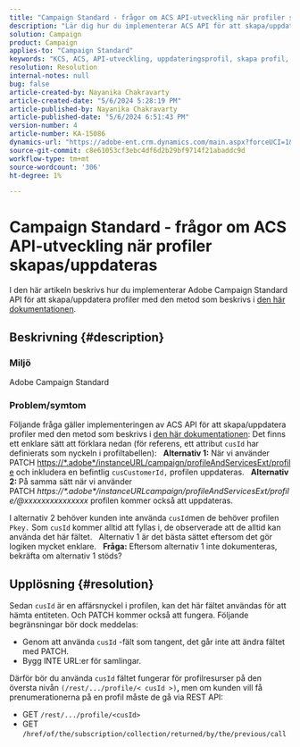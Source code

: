 ```yaml
---
title: "Campaign Standard - frågor om ACS API-utveckling när profiler skapas/uppdateras"
description: "Lär dig hur du implementerar ACS API för att skapa/uppdatera profiler med hjälp av affärsnyckeln PATCH och cusId, vilket beskrivs i dokumentationen."
solution: Campaign
product: Campaign
applies-to: "Campaign Standard"
keywords: "KCS, ACS, API-utveckling, uppdateringsprofil, skapa profil, kampanjstandard"
resolution: Resolution
internal-notes: null
bug: false
article-created-by: Nayanika Chakravarty
article-created-date: "5/6/2024 5:28:19 PM"
article-published-by: Nayanika Chakravarty
article-published-date: "5/6/2024 6:51:43 PM"
version-number: 4
article-number: KA-15086
dynamics-url: "https://adobe-ent.crm.dynamics.com/main.aspx?forceUCI=1&pagetype=entityrecord&etn=knowledgearticle&id=826c6205-ce0b-ef11-9f8a-6045bd0065b6"
source-git-commit: c8e61053cf3ebc4df6d2b29bf9714f21abaddc9d
workflow-type: tm+mt
source-wordcount: '306'
ht-degree: 1%

---
```


# Campaign Standard - frågor om ACS API-utveckling när profiler skapas/uppdateras


I den här artikeln beskrivs hur du implementerar Adobe Campaign Standard API för att skapa/uppdatera profiler med den metod som beskrivs i [den här dokumentationen](https://experienceleague.adobe.com/docs/campaign-standard/using/working-with-apis/managing-profiles/updating-profiles.html?lang=en).

## Beskrivning {#description}


### Miljö

Adobe Campaign Standard

### Problem/symtom

Följande fråga gäller implementeringen av ACS API för att skapa/uppdatera profiler med den metod som beskrivs i [den här dokumentationen](https://experienceleague.adobe.com/docs/campaign-standard/using/working-with-apis/managing-profiles/updating-profiles.html?lang=en): Det finns ett enklare sätt att förklara nedan (för referens, ett attribut `cusId` har definierats som nyckeln i profiltabellen):
 
<b>Alternativ 1:</b> När vi använder PATCH [https://\*.adobe\*/instanceURL/campaign/profileAndServicesExt/profile](https://na01.safelinks.protection.outlook.com/?url=https://mc.adobe.io/unilever-mkt-stage1/campaign/profileAndServicesExt/profile&amp;amp;data=02%7c01%7c%7c7ae64aa57f294ebc9d7d08d4bd48ea2f%7cfa7b1b5a7b34438794aed2c178decee1%7c0%7c0%7c636341568263078022&amp;amp;sdata=EVqAIvzLyFYiHf18eFGtnFm9ya/lLg2YfH5T3xer/9E%3D&amp;amp;reserved=0) och inkludera en befintlig `cusCustomerId,` profilen uppdateras.
 
<b>Alternativ 2: </b>På samma sätt när vi använder PATCH *https://\*.adobe\*/instanceURLcampaign/profileAndServicesExt/profile/@xxxxxxxxxxxxxxx* profilen kommer också att uppdateras.

I alternativ 2 behöver kunden inte använda `cusId`men de behöver profilen `Pkey.` Som `cusId` kommer alltid att fyllas i, de observerade att de alltid kan använda det här fältet.
 
Alternativ 1 är det bästa sättet eftersom det gör logiken mycket enklare.
 
<b>Fråga:</b> Eftersom alternativ 1 inte dokumenteras, bekräfta om alternativ 1 stöds?


## Upplösning {#resolution}


Sedan `cusId` är en affärsnyckel i profilen, kan det här fältet användas för att hämta entiteten. Och PATCH kommer också att fungera. Följande begränsningar bör dock meddelas:

- Genom att använda `cusId` -fält som tangent, det går inte att ändra fältet med PATCH.
- Bygg INTE URL:er för samlingar.


Därför bör du använda `cusId` fältet fungerar för profilresurser på den översta nivån `(/rest/.../profile/< cusId >)`<b>, </b>men om kunden vill få prenumerationerna på en profil måste de gå via REST API:

- GET `/rest/.../profile/<cusId>`
- GET `/href/of/the/subscription/collection/returned/by/the/previous/call`

